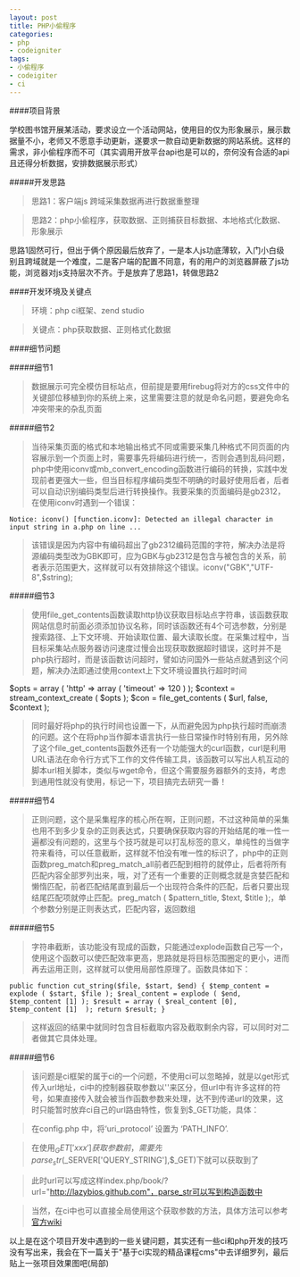 ```yaml
---
layout: post
title: PHP小偷程序
categories:
- php 
- codeigniter
tags:
- 小偷程序 
- codeigiter
- ci
---
```


####项目背景

学校图书馆开展某活动，要求设立一个活动网站，使用目的仅为形象展示，展示数据量不小，老师又不愿意手动更新，遂要求一款自动更新数据的网站系统。这样的需求，非小偷程序而不可（其实调用开放平台api也是可以的，奈何没有合适的api且还得分析数据，安排数据展示形式）

#####开发思路

>思路1：客户端js 跨域采集数据再进行数据重整理

>思路2：php小偷程序，获取数据、正则捕获目标数据、本地格式化数据、形象展示

思路1固然可行，但出于俩个原因最后放弃了，一是本人js功底薄软，入门小白级别且跨域就是一个难度，二是客户端的配置不同意，有的用户的浏览器屏蔽了js功能，浏览器对js支持层次不齐。于是放弃了思路1，转做思路2

####开发环境及关键点

>环境：php ci框架、zend studio

>关键点：php获取数据、正则格式化数据

####细节问题

#####细节1

> 数据展示可完全模仿目标站点，但前提是要用firebug将对方的css文件中的关键部位移植到你的系统上来，这里需要注意的就是命名问题，要避免命名冲突带来的杂乱页面

#####细节2
> 当待采集页面的格式和本地输出格式不同或需要采集几种格式不同页面的内容展示到一个页面上时，需要事先将编码进行统一，否则会遇到乱码问题，php中使用iconv或mb_convert_encoding函数进行编码的转换，实践中发现前者更强大一些，但当目标程序编码类型不明确的时最好使用后者，后者可以自动识别编码类型后进行转换操作。我要采集的页面编码是gb2312，在使用iconv时遇到一个错误：

` Notice: iconv() [function.iconv]: Detected an illegal character in input string in a.php on line ... `

> 该错误是因为内容中有编码超出了gb2312编码范围的字符，解决办法是将源编码类型改为GBK即可，应为GBK与gb2312是包含与被包含的关系，前者表示范围更大，这样就可以有效排除这个错误。iconv("GBK","UTF-8",$string);

#####细节3
> 使用file_get_contents函数读取http协议获取目标站点字符串，该函数获取网站信息时前面必须添加协议名称，同时该函数还有4个可选参数，分别是搜索路径、上下文环境、开始读取位置、最大读取长度。在采集过程中，当目标采集站点服务器访问速度过慢会出现获取数据超时错误，这时并不是php执行超时，而是该函数访问超时，譬如访问国外一些站点就遇到这个问题，解决办法即通过使用context上下文环境设置执行超时时间

$opts = array (
 'http' => array (
 'timeout' => 120 
 ) 
 );
 $context = stream_context_create ( $opts );
 $con = file_get_contents ( $url, false, $context );    

> 同时最好将php的执行时间也设置一下，从而避免因为php执行超时而崩溃的问题。这个在将php当作脚本语言执行一些日常操作时特别有用，另外除了这个file_get_contents函数外还有一个功能强大的curl函数，curl是利用URL语法在命令行方式下工作的文件传输工具，该函数可以写出人机互动的脚本url相关脚本，类似与wget命令，但这个需要服务器额外的支持，考虑到通用性就没有使用，标记一下，项目搞完去研究一番！

#####细节4

> 正则问题，这个是采集程序的核心所在啊，正则问题，不过这种简单的采集也用不到多少复杂的正则表达式，只要确保获取内容的开始结尾的唯一性一遍都没有问题的，这里与个技巧就是可以打乱标签的意义，单纯性的当做字符来看待，可以任意截断，这样就不怕没有唯一性的标识了，php中的正则函数preg_match和preg_match_all前者匹配到相符的就停止，后者将所有匹配内容全部罗列出来，哦，对了还有一个重要的正则概念就是贪婪匹配和懒惰匹配，前者匹配结尾直到最后一个出现符合条件的匹配，后者只要出现结尾匹配项就停止匹配。preg_match ( $pattern_title, $text, $title );，单个参数分别是正则表达式，匹配内容，返回数组

#####细节5

> 字符串截断，该功能没有现成的函数，只能通过explode函数自己写一个，使用这个函数可以使匹配效率更高，思路就是将目标范围圈定的更小，进而再去运用正则，这样就可以使用局部性原理了。函数具体如下：


` public function cut_string($file, $start, $end) {
 $temp_content = explode ( $start, $file );
 $real_content = explode ( $end, $temp_content [1] );
 $result = array (
 $real_content [0],
 $temp_content [1] 
 );
 return $result;
 } `

> 这样返回的结果中就同时包含目标截取内容及截取剩余内容，可以同时对二者做其它具体处理。

#####细节6

> 该问题是ci框架的属于ci的一个问题，不使用ci可以忽略掉，就是以get形式传入url地址，ci中的控制器获取参数以'\'来区分，但url中有许多这样的符号，如果直接传入就会被当作函数参数来处理，达不到传递url的效果，这时只能暂时放弃ci自己的url路由特性，恢复到$_GET功能，具体：

>在config.php 中，将‘uri_protocol’ 设置为 ‘PATH_INFO’. 

>在使用$_GET['xxx']获取参数前，需要先parse_str($_SERVER['QUERY_STRING'],$_GET)下就可以获取到了

>此时url可以写成这样index.php/book/?url="http://lazybios.github.com"，parse_str可以写到构造函数中

> 当然，在ci中也可以直接全局使用这个获取参数的方法，具体方法可以参考[官方wiki](http://codeigniter.com/wiki/QUERY_STRING_GET/)

以上是在这个项目开发中遇到的一些关键问题，其实还有一些ci和php开发的技巧没有写出来，我会在下一篇关于"基于ci实现的精品课程cms"中去详细罗列，最后贴上一张项目效果图吧(局部)



